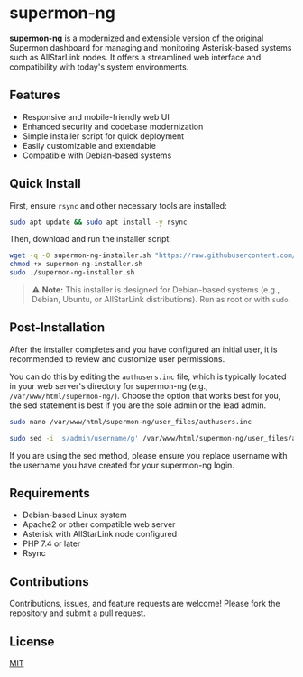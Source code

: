 # supermon-ng

**supermon-ng** is a modernized and extensible version of the original Supermon dashboard for managing and monitoring Asterisk-based systems such as AllStarLink nodes. It offers a streamlined web interface and compatibility with today's system environments.

## Features

- Responsive and mobile-friendly web UI
- Enhanced security and codebase modernization
- Simple installer script for quick deployment
- Easily customizable and extendable
- Compatible with Debian-based systems

## Quick Install

First, ensure `rsync` and other necessary tools are installed:

```bash
sudo apt update && sudo apt install -y rsync
```

Then, download and run the installer script:

```bash
wget -q -O supermon-ng-installer.sh "https://raw.githubusercontent.com/hardenedpenguin/supermon-ng/refs/heads/main/supermon-ng-installer.sh"
chmod +x supermon-ng-installer.sh
sudo ./supermon-ng-installer.sh
```

> ⚠️ **Note:** This installer is designed for Debian-based systems (e.g., Debian, Ubuntu, or AllStarLink distributions). Run as root or with `sudo`.

## Post-Installation

After the installer completes and you have configured an initial user, it is recommended to review and customize user permissions.

You can do this by editing the `authusers.inc` file, which is typically located in your web server's directory for supermon-ng (e.g., `/var/www/html/supermon-ng/`).
Choose the option that works best for you, the sed statement is best if you are the sole admin or the lead admin.
```bash
sudo nano /var/www/html/supermon-ng/user_files/authusers.inc
```
```bash
sudo sed -i 's/admin/username/g' /var/www/html/supermon-ng/user_files/authusers.inc
```
If you are using the sed method, please ensure you replace username with the username you have created for your supermon-ng login.

## Requirements

- Debian-based Linux system
- Apache2 or other compatible web server
- Asterisk with AllStarLink node configured
- PHP 7.4 or later
- Rsync

## Contributions

Contributions, issues, and feature requests are welcome! Please fork the repository and submit a pull request.

## License

[MIT](LICENSE)
